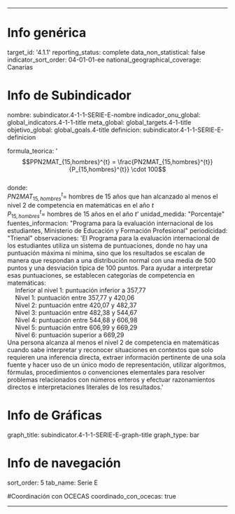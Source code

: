 ---

# Info genérica
target_id: '4.1.1'
reporting_status: complete
data_non_statistical: false
indicator_sort_order: 04-01-01-ee
national_geographical_coverage: Canarias

# Info de Subindicador
nombre: subindicator.4-1-1-SERIE-E-nombre
indicador_onu_global: global_indicators.4-1-1-title
meta_global: global_targets.4-1-title
objetivo_global: global_goals.4-title
definicion: subindicator.4-1-1-SERIE-E-definicion

formula_teorica: '$$PPN2MAT_{15,hombres}^{t} = \frac{PN2MAT_{15,hombres}^{t}}{P_{15,hombres}^{t}} \cdot 100$$ <br>
donde: <br>
$PN2MAT_{15,hombres}^{t} =$ hombres de 15 años que han alcanzado al menos el nivel 2 de competencia en matemáticas en el año $t$ <br>
$P_{15,hombres}^{t} =$ hombres de 15 años en el año $t$'
unidad_medida: "Porcentaje"
fuentes_informacion: "Programa para la evaluación internacional de los estudiantes, Ministerio de Educación y Formación Profesional"
periodicidad: "Trienal"
observaciones: 'El Programa para la evaluación internacional de los estudiantes utiliza un sistema de puntuaciones, donde no hay una puntuación máxima ni mínima, sino que los resultados se escalan de manera que respondan a una distribución normal con una media de 500 puntos y una desviación típica de 100 puntos. Para ayudar a interpretar esas puntuaciones, se establecen categorías de competencia en matemáticas: <br>
&emsp; Inferior al nivel 1: puntuación inferior a 357,77 <br>
&emsp; Nivel 1: puntuación entre 357,77 y 420,06 <br>
&emsp; Nivel 2: puntuación entre 420,07 y 482,37 <br>
&emsp; Nivel 3: puntuación entre 482,38 y 544,67 <br>
&emsp; Nivel 4: puntuación entre 544,68 y 606,98 <br>
&emsp; Nivel 5: puntuación entre 606,99 y 669,29 <br>
&emsp; Nivel 6: puntuación superior a 669,29 <br>
Una persona alcanza al menos el nivel 2 de competencia en matemáticas cuando sabe interpretar y reconocer situaciones en contextos que solo requieren una inferencia directa, extraer información pertinente de una sola fuente y hacer uso de un único modo de representación, utilizar algoritmos, fórmulas, procedimientos o convenciones elementales para resolver problemas relacionados con números enteros y efectuar razonamientos directos e interpretaciones literales de los resultados.'

# Info de Gráficas
graph_title: subindicator.4-1-1-SERIE-E-graph-title
graph_type: bar

# Info de navegación
sort_order: 5
tab_name: Serie E

#Coordinación con OCECAS
coordinado_con_ocecas: true

---
